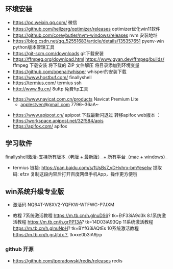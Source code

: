 ## 环境安装

- https://pc.weixin.qq.com/   微信
- https://github.com/hellzerg/optimizer/releases   optimizer优化win11软件
- https://github.com/coreybutler/nvm-windows/releases  nvm 安装地址
- https://blog.csdn.net/qq_52551683/article/details/135357651  pyenv-win  python版本管理工具
- https://git-scm.com/downloads  git下载安装
- https://ffmpeg.org/download.html  https://www.gyan.dev/ffmpeg/builds/   ffmpeg 下载安装 将下载的 ZIP 文件解压 将目录添加到环境变量
- https://github.com/openai/whisper whisper的安装下载
- https://www.hostbuf.com/  finallyshell
- https://termius.com/ termius  ssh
- http://www.8u.cn/ 8uftp 免费ftp工具
+ https://www.navicat.com.cn/products  Navicat Premium Lite 
  - applestven@gmail.com 7796~36aA~
- https://www.apipost.cn/  apipost  下载最新闪退过  转移apifox   web版本 ： https://workspace.apipost.net/32f584/apis
- https://apifox.com/  apifox

## 学习软件 

[finallyshell激活-支持所有版本（老版 + 最新版） + 所有平台（mac + windows）](https://blog.csdn.net/qq_46170664/article/details/138897848)

- termius 链接: https://pan.baidu.com/s/1UsBs7_vDHvhrx-bmYeseIw 提取码: efzv 复制这段内容后打开百度网盘手机App，操作更方便哦
## win系统升级专业版 

- 激活码
  NQ64T-W8XV2-YQFKW-WTFWG-P7JXM

- 教程
    7系统激活教程
    https://m.tb.cn/h.glnuDS6?
    tk=EtF33iA9d3k
    8.1系统激活教程
    https://m.tb.cn/h.grPP13A?
    tk=14D03iA93Qp
    11系统激活教程
    https://m.tb.cn/h.glnuNpH?
    tk=BYfG3iAQtEs
    10系统激活教程
    https://m.tb.cn/h.grJjtdx？
    tk=xe0b3iA9jrp

### github 开源

- https://github.com/tporadowski/redis/releases  redis